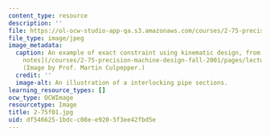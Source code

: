 ```yaml
---
content_type: resource
description: ''
file: https://ol-ocw-studio-app-qa.s3.amazonaws.com/courses/2-75-precision-machine-design-fall-2001/df5466251bdcc08ee9205f3ee42fbd5e_2-75f01.jpg
file_type: image/jpeg
image_metadata:
  caption: An example of exact constraint using kinematic design, from the 2.75 [lecture
    notes](/courses/2-75-precision-machine-design-fall-2001/pages/lecture-notes).
    (Image by Prof. Martin Culpepper.)
  credit: ''
  image-alt: An illustration of a interlocking pipe sections.
learning_resource_types: []
ocw_type: OCWImage
resourcetype: Image
title: 2-75f01.jpg
uid: df546625-1bdc-c08e-e920-5f3ee42fbd5e
---
```

